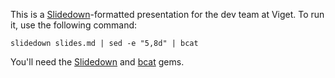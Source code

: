 This is a [Slidedown][]-formatted presentation for the dev team at Viget. To run it, use the following command:

    slidedown slides.md | sed -e "5,8d" | bcat

You'll need the [Slidedown][] and [bcat][] gems.

[bcat]: http://rtomayko.github.com/bcat/
[slidedown]: https://github.com/nakajima/slidedown

